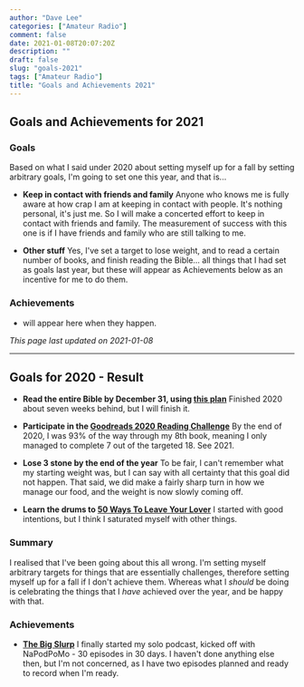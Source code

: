 ```yaml
---
author: "Dave Lee"
categories: ["Amateur Radio"]
comment: false
date: 2021-01-08T20:07:20Z
description: ""
draft: false
slug: "goals-2021"
tags: ["Amateur Radio"]
title: "Goals and Achievements 2021"
---
```



## Goals and Achievements for 2021

### Goals

Based on what I said under 2020 about setting myself up for a fall by setting arbitrary goals, I'm going to set one this year, and that is...

* **Keep in contact with friends and family**
Anyone who knows me is fully aware at how crap I am at keeping in contact with people.  It's nothing personal, it's just me.  So I will make a concerted effort to keep in contact with friends and family.  The measurement of success with this one is if I have friends and family who are still talking to me.

* **Other stuff**
Yes, I've set a target to lose weight, and to read a certain number of books, and finish reading the Bible... all things that I had set as goals last year, but these will appear as Achievements below as an incentive for me to do them.

### Achievements

* will appear here when they happen.

_This page last updated on 2021-01-08_

---

## Goals for 2020 - Result


* **Read the entire Bible by December 31, using [this plan](https://www.bible.com/en-GB/reading-plans/10819-the-one-year-chronological-bible)**
Finished 2020 about seven weeks behind, but I will finish it.

* **Participate in the [Goodreads 2020 Reading Challenge](https://www.goodreads.com/user_challenges/19193879)**
By the end of 2020, I was 93% of the way through my 8th book, meaning I only managed to complete 7 out of the targeted 18.  See 2021.

* **Lose 3 stone by the end of the year**
To be fair, I can't remember what my starting weight was, but I can say with all certainty that this goal did not happen.  That said, we did make a fairly sharp turn in how we manage our food, and the weight is now slowly coming off.

* **Learn the drums to [50 Ways To Leave Your Lover](https://en.wikipedia.org/wiki/50_Ways_to_Leave_Your_Lover)**
I started with good intentions, but I think I saturated myself with other things.

### Summary

I realised that I've been going about this all wrong.  I'm setting myself arbitrary targets for things that are essentially challenges, therefore setting myself up for a fall if I don't achieve them.  Whereas what I _should_ be doing is celebrating the things that I _have_ achieved over the year, and be happy with that.

### Achievements

* **[The Big Slurp](https://thelovebug.org/slurp)**
I finally started my solo podcast, kicked off with NaPodPoMo - 30 episodes in 30 days.  I haven't done anything else then, but I'm not concerned, as I have two episodes planned and ready to record when I'm ready.



